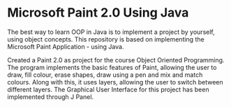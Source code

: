 # Microsoft Paint 2.0 Using Java
The best way to learn OOP in Java is to implement a project by yourself, using object concepts. This repository is based on implementing the Microsoft Paint Application - using Java. 



Created a Paint 2.0 as project for the course Object Oriented Programming. The program implements the basic features of Paint, allowing the user to draw, fill colour, erase shapes, draw using a pen and mix and match colours. Along with this, it uses layers, allowing the user to switch between different layers. The Graphical User Interface for this project has been implemented through J Panel.
